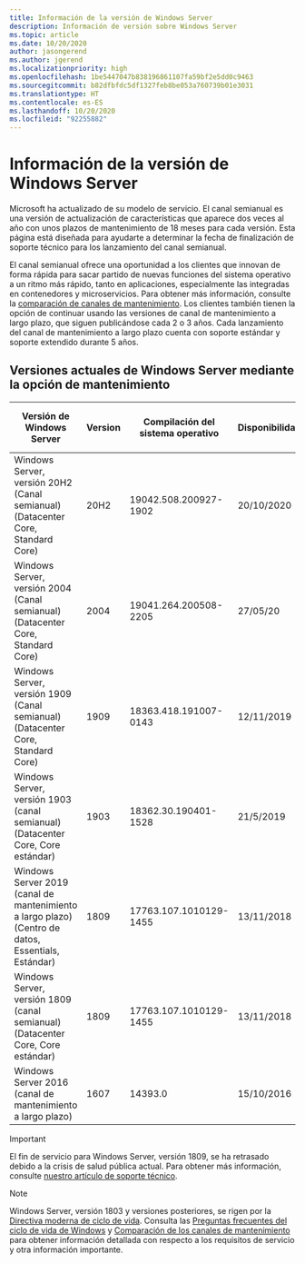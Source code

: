 ```yaml
---
title: Información de la versión de Windows Server
description: Información de versión sobre Windows Server
ms.topic: article
ms.date: 10/20/2020
author: jasongerend
ms.author: jgerend
ms.localizationpriority: high
ms.openlocfilehash: 1be5447047b838196861107fa59bf2e5dd0c9463
ms.sourcegitcommit: b82dfbfdc5df1327feb8be053a760739b01e3031
ms.translationtype: HT
ms.contentlocale: es-ES
ms.lasthandoff: 10/20/2020
ms.locfileid: "92255882"
---
```

# <a name="windows-server-release-information"></a>Información de la versión de Windows Server

Microsoft ha actualizado de su modelo de servicio. El canal semianual es una versión de actualización de características que aparece dos veces al año con unos plazos de mantenimiento de 18 meses para cada versión. Esta página está diseñada para ayudarte a determinar la fecha de finalización de soporte técnico para los lanzamiento del canal semianual.

El canal semianual ofrece una oportunidad a los clientes que innovan de forma rápida para sacar partido de nuevas funciones del sistema operativo a un ritmo más rápido, tanto en aplicaciones, especialmente las integradas en contenedores y microservicios. Para obtener más información, consulte la [comparación de canales de mantenimiento](../get-started-19/servicing-channels-19.md). Los clientes también tienen la opción de continuar usando las versiones de canal de mantenimiento a largo plazo, que siguen publicándose cada 2 o 3 años. Cada lanzamiento del canal de mantenimiento a largo plazo cuenta con soporte estándar y soporte extendido durante 5 años.

## <a name="windows-server-current-versions-by-servicing-option"></a>Versiones actuales de Windows Server mediante la opción de mantenimiento

| Versión de Windows Server | Version | Compilación del sistema operativo | Disponibilidad | Fecha de finalización del soporte estándar|Fecha de finalización del soporte extendido |
|----------------|---------|----------|----------|---------|----------|
| Windows Server, versión 20H2 (Canal semianual) (Datacenter Core, Standard Core) | 20H2 | 19042.508.200927-1902 | 20/10/2020 | 10/05/2022 | Nota de revisión |
| Windows Server, versión 2004 (Canal semianual) (Datacenter Core, Standard Core) | 2004 | 19041.264.200508-2205 | 27/05/20 | 14/12/2021 | Nota de revisión |
| Windows Server, versión 1909 (Canal semianual) (Datacenter Core, Standard Core) | 1909  | 18363.418.191007-0143 | 12/11/2019 | 11/05/2021 | Nota de revisión |
| Windows Server, versión 1903 (canal semianual) (Datacenter Core, Core estándar) | 1903  | 18362.30.190401-1528 | 21/5/2019 | 08/12/2020 | Nota de revisión |
|Windows Server 2019 (canal de mantenimiento a largo plazo) (Centro de datos, Essentials, Estándar)|1809|17763.107.1010129-1455|13/11/2018|09/01/2024|09/01/2029|
|Windows Server, versión 1809 (canal semianual) (Datacenter Core, Core estándar)|1809|17763.107.1010129-1455|13/11/2018|10/11/2020|Nota de revisión|
| Windows Server 2016 (canal de mantenimiento a largo plazo)| 1607 | 14393.0 | 15/10/2016 |11/01/2022| 11/01/2027|

> [!IMPORTANT]
> El fin de servicio para Windows Server, versión 1809, se ha retrasado debido a la crisis de salud pública actual. Para obtener más información, consulte [nuestro artículo de soporte técnico](https://support.microsoft.com/help/4557164).

>[!NOTE]
> Windows Server, versión 1803 y versiones posteriores, se rigen por la [Directiva moderna de ciclo de vida](https://support.microsoft.com/help/30881). Consulta las [Preguntas frecuentes del ciclo de vida de Windows](https://support.microsoft.com/help/18581/lifecycle-faq-windows-products) y [Comparación de los canales de mantenimiento](../get-started-19/servicing-channels-19.md) para obtener información detallada con respecto a los requisitos de servicio y otra información importante.